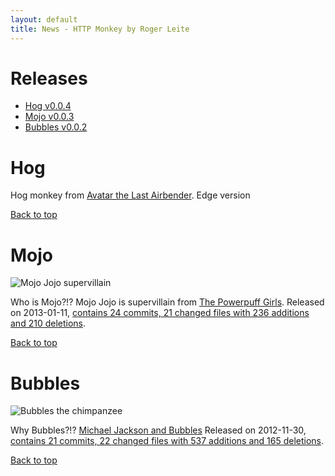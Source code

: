 ```yaml
---
layout: default
title: News - HTTP Monkey by Roger Leite
---
```


# Releases

* [Hog v0.0.4](#hog)
* [Mojo v0.0.3](#mojo)
* [Bubbles v0.0.2](#bubbles)

# Hog

Hog monkey from [Avatar the Last Airbender](http://avatar.wikia.com/wiki/Hog_monkey).
Edge version

[Back to top](#top)

# Mojo

![Mojo Jojo supervillain](http://www.cartoonnetwork.co.uk/sites/www.cartoonnetwork.co.uk/files/mojojojo.png)

Who is Mojo?!? Mojo Jojo is supervillain from [The Powerpuff Girls](http://en.wikipedia.org/wiki/The_Powerpuff_Girls).
Released on 2013-01-11, [contains 24 commits, 21 changed files with 236 additions and 210 deletions](https://github.com/rogerleite/http_monkey/compare/v0.0.2...v0.0.3).

[Back to top](#top)

# Bubbles

![Bubbles the chimpanzee](http://upload.wikimedia.org/wikipedia/en/5/5f/Bubbles_the_chimpanzee.jpg)

Why Bubbles?!? [Michael Jackson and Bubbles](http://en.wikipedia.org/wiki/Michael_Jackson_and_Bubbles)
Released on 2012-11-30, [contains 21 commits, 22 changed files with 537 additions and 165 deletions](https://github.com/rogerleite/http_monkey/compare/v0.0.1...v0.0.2).

[Back to top](#top)
